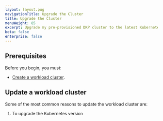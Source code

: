 ```yaml
---
layout: layout.pug
navigationTitle: Upgrade the Cluster
title: Upgrade the Cluster
menuWeight: 85
excerpt: Upgrade my pre-provisioned DKP cluster to the latest Kubernetes version
beta: false
enterprise: false
---
```


## Prerequisites

Before you begin, you must:

- [Create a workload cluster][createnewcluster].

## Update a workload cluster

Some of the most common reasons to update the workload cluster are:

1. To upgrade the Kubernetes version

<!--
## Known Limitations

<p class="message--note"><strong>NOTE: </strong>Be aware of these limitations in the current release of Konvoy.</p>

-->

[createnewcluster]: ../create-cluster
